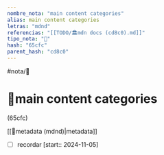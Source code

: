 ```yaml
---
nombre_nota: "main content categories"
alias: main content categories
letras: "mdnd"
referencias: "[[TODO/🏛️mdn docs (cd8c0).md]]"
tipo_nota: "📑"
hash: "65cfc"
parent_hash: "cd8c0"
---
```


#nota/📑

# 📑main content categories
<div class="hash">(65cfc)</div>

[[📑metadata (mdnd)|metadata]]



- [ ] recordar  [start:: 2024-11-05]
